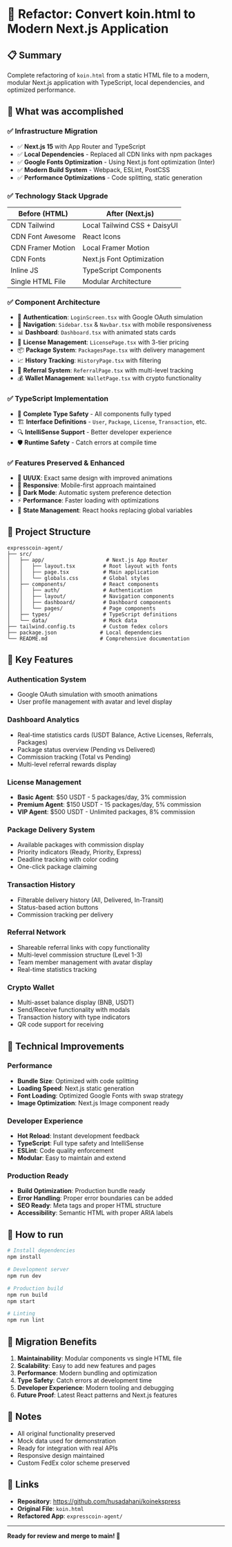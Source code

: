 # 🚀 Refactor: Convert koin.html to Modern Next.js Application

## 📋 Summary
Complete refactoring of `koin.html` from a static HTML file to a modern, modular Next.js application with TypeScript, local dependencies, and optimized performance.

## 🎯 What was accomplished

### ✅ **Infrastructure Migration**
- ✅ **Next.js 15** with App Router and TypeScript
- ✅ **Local Dependencies** - Replaced all CDN links with npm packages
- ✅ **Google Fonts Optimization** - Using Next.js font optimization (Inter)
- ✅ **Modern Build System** - Webpack, ESLint, PostCSS
- ✅ **Performance Optimizations** - Code splitting, static generation

### ✅ **Technology Stack Upgrade**
| Before (HTML) | After (Next.js) |
|---------------|-----------------|
| CDN Tailwind | Local Tailwind CSS + DaisyUI |
| CDN Font Awesome | React Icons |
| CDN Framer Motion | Local Framer Motion |
| CDN Fonts | Next.js Font Optimization |
| Inline JS | TypeScript Components |
| Single HTML File | Modular Architecture |

### ✅ **Component Architecture**
- 🔐 **Authentication**: `LoginScreen.tsx` with Google OAuth simulation
- 🧭 **Navigation**: `Sidebar.tsx` & `Navbar.tsx` with mobile responsiveness  
- 📊 **Dashboard**: `Dashboard.tsx` with animated stats cards
- 📜 **License Management**: `LicensePage.tsx` with 3-tier pricing
- 📦 **Package System**: `PackagesPage.tsx` with delivery management
- 📈 **History Tracking**: `HistoryPage.tsx` with filtering
- 👥 **Referral System**: `ReferralPage.tsx` with multi-level tracking
- 💰 **Wallet Management**: `WalletPage.tsx` with crypto functionality

### ✅ **TypeScript Implementation**
- 📝 **Complete Type Safety** - All components fully typed
- 🏗️ **Interface Definitions** - `User`, `Package`, `License`, `Transaction`, etc.
- 🔍 **IntelliSense Support** - Better developer experience
- 🛡️ **Runtime Safety** - Catch errors at compile time

### ✅ **Features Preserved & Enhanced**
- 🎨 **UI/UX**: Exact same design with improved animations
- 📱 **Responsive**: Mobile-first approach maintained
- 🌙 **Dark Mode**: Automatic system preference detection
- ⚡ **Performance**: Faster loading with optimizations
- 🔄 **State Management**: React hooks replacing global variables

## 📁 Project Structure

```
expresscoin-agent/
├── src/
│   ├── app/                    # Next.js App Router
│   │   ├── layout.tsx         # Root layout with fonts
│   │   ├── page.tsx           # Main application
│   │   └── globals.css        # Global styles
│   ├── components/            # React components
│   │   ├── auth/              # Authentication
│   │   ├── layout/            # Navigation components
│   │   ├── dashboard/         # Dashboard components
│   │   └── pages/             # Page components
│   ├── types/                 # TypeScript definitions
│   └── data/                  # Mock data
├── tailwind.config.ts         # Custom fedex colors
├── package.json              # Local dependencies
└── README.md                 # Comprehensive documentation
```

## 🎨 Key Features

### Authentication System
- Google OAuth simulation with smooth animations
- User profile management with avatar and level display

### Dashboard Analytics
- Real-time statistics cards (USDT Balance, Active Licenses, Referrals, Packages)
- Package status overview (Pending vs Delivered)
- Commission tracking (Total vs Pending)
- Multi-level referral rewards display

### License Management
- **Basic Agent**: $50 USDT - 5 packages/day, 3% commission
- **Premium Agent**: $150 USDT - 15 packages/day, 5% commission  
- **VIP Agent**: $500 USDT - Unlimited packages, 8% commission

### Package Delivery System
- Available packages with commission display
- Priority indicators (Ready, Priority, Express)
- Deadline tracking with color coding
- One-click package claiming

### Transaction History
- Filterable delivery history (All, Delivered, In-Transit)
- Status-based action buttons
- Commission tracking per delivery

### Referral Network
- Shareable referral links with copy functionality
- Multi-level commission structure (Level 1-3)
- Team member management with avatar display
- Real-time statistics tracking

### Crypto Wallet
- Multi-asset balance display (BNB, USDT)
- Send/Receive functionality with modals
- Transaction history with type indicators
- QR code support for receiving

## 🔧 Technical Improvements

### Performance
- **Bundle Size**: Optimized with code splitting
- **Loading Speed**: Next.js static generation
- **Font Loading**: Optimized Google Fonts with swap strategy
- **Image Optimization**: Next.js Image component ready

### Developer Experience
- **Hot Reload**: Instant development feedback
- **TypeScript**: Full type safety and IntelliSense
- **ESLint**: Code quality enforcement
- **Modular**: Easy to maintain and extend

### Production Ready
- **Build Optimization**: Production bundle ready
- **Error Handling**: Proper error boundaries can be added
- **SEO Ready**: Meta tags and proper HTML structure
- **Accessibility**: Semantic HTML with proper ARIA labels

## 🚀 How to run

```bash
# Install dependencies
npm install

# Development server
npm run dev

# Production build
npm run build
npm start

# Linting
npm run lint
```

## 🔄 Migration Benefits

1. **Maintainability**: Modular components vs single HTML file
2. **Scalability**: Easy to add new features and pages
3. **Performance**: Modern bundling and optimization
4. **Type Safety**: Catch errors at development time
5. **Developer Experience**: Modern tooling and debugging
6. **Future Proof**: Latest React patterns and Next.js features

## 📝 Notes

- All original functionality preserved
- Mock data used for demonstration
- Ready for integration with real APIs
- Responsive design maintained
- Custom FedEx color scheme preserved

## 🔗 Links

- **Repository**: https://github.com/husadahani/koinekspress
- **Original File**: `koin.html`
- **Refactored App**: `expresscoin-agent/`

---

**Ready for review and merge to main! 🎉**